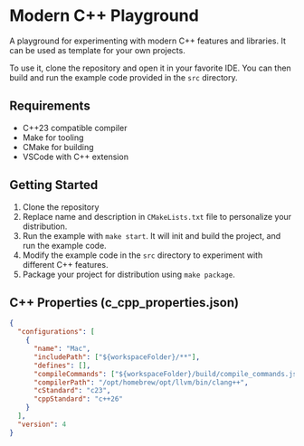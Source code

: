 # Modern C++ Playground

A playground for experimenting with modern C++ features and libraries. It can be used as template for your own projects.

To use it, clone the repository and open it in your favorite IDE. You can then build and run the example code provided in the `src` directory.

## Requirements

- C++23 compatible compiler
- Make for tooling
- CMake for building
- VSCode with C++ extension

## Getting Started

1. Clone the repository
2. Replace name and description in `CMakeLists.txt` file to personalize your distribution.
3. Run the example with `make start`. It will init and build the project, and run the example code.
4. Modify the example code in the `src` directory to experiment with different C++ features.
5. Package your project for distribution using `make package`.

## C++ Properties (c_cpp_properties.json)

```json
{
  "configurations": [
    {
      "name": "Mac",
      "includePath": ["${workspaceFolder}/**"],
      "defines": [],
      "compileCommands": ["${workspaceFolder}/build/compile_commands.json"],
      "compilerPath": "/opt/homebrew/opt/llvm/bin/clang++",
      "cStandard": "c23",
      "cppStandard": "c++26"
    }
  ],
  "version": 4
}
```

